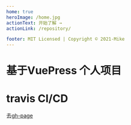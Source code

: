 ```yaml
---
home: true
heroImage: /home.jpg
actionText: 开始了解 →
actionLink: /repository/

footer: MIT Licensed | Copyright © 2021-Mike
---
```


# 基于VuePress 个人项目

# travis CI/CD


去[gh-page](https://shimadongxue.github.io/book/)